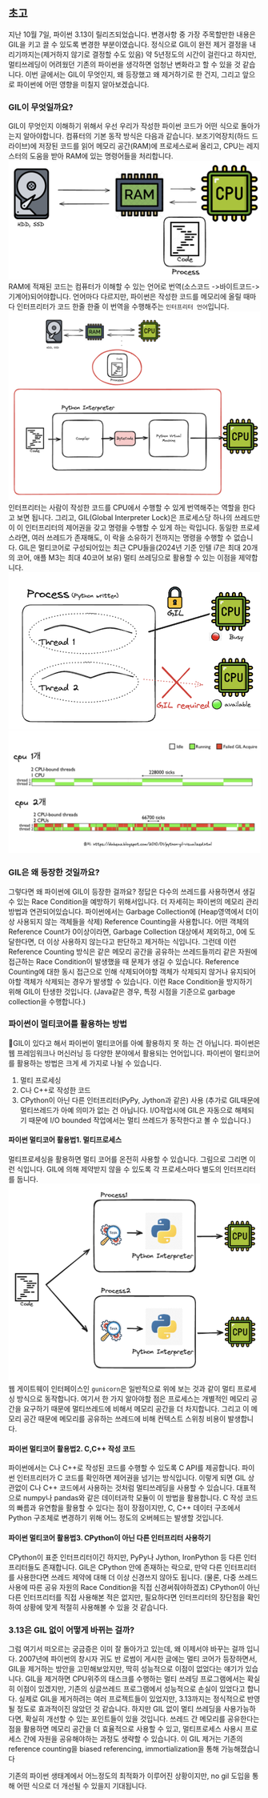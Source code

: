 ## 초고
지난 10월 7일, 파이썬 3.13이 릴리즈되었습니다. 변경사항 중 가장 주목할만한 내용은 GIL을 키고 끌 수 있도록 변경한 부분이였습니다. 정식으로 GIL이 완전 제거 결정을 내리기까지는(제거하지 않기로 결정할 수도 있음) 약 5년정도의 시간이 걸린다고 하지만, 멀티쓰레딩이 어려웠던 기존의 파이썬을 생각하면 엄청난 변화라고 할 수 있을 것 같습니다. 이번 글에서는 GIL이 무엇인지, 왜 등장했고 왜 제거하기로 한 건지, 그리고 앞으로 파이썬에 어떤 영향을 미칠지 알아보겠습니다.

### GIL이 무엇일까요?
GIL이 무엇인지 이해하기 위해서 우선 우리가 작성한 파이썬 코드가 어떤 식으로 돌아가는지 알아야합니다.
컴퓨터의 기본 동작 방식은 다음과 같습니다. 보조기억장치(하드 드라이브)에 저장된 코드를 읽어 메모리 공간(RAM)에 프로세스로써 올리고, CPU는 레지스터의 도움을 받아 RAM에 있는 명령어들을 처리합니다. 
![](nogil-컴퓨터동작방식.png)
RAM에 적재된 코드는 컴퓨터가 이해할 수 있는 언어로 번역(소스코드 ->바이트코드->기계어)되어야합니다. 언어마다 다르지만, 파이썬은 작성한 코드를 메모리에 올릴 때마다 인터프리터가 코드 한줄 한줄 이 번역을 수행해주는 `인터프리터 언어`입니다.
![](nogil-파이썬인터프리터.png)
인터프리터는 사람이 작성한 코드를 CPU에서 수행할 수 있게 번역해주는 역할을 한다고 보면 됩니다. 그리고, GIL(Global Interpreter Lock)은 프로세스당 하나의 쓰레드만이 이 인터프리터의 제어권을 갖고 명령을 수행할 수 있게 하는 락입니다. 동일한 프로세스라면, 여러 쓰레드가 존재해도, 이 락을 소유하기 전까지는 명령을 수행할 수 없습니다. 
GIL은 멀티코어로 구성되어있는 최근 CPU들을(2024년 기준 인텔 i7은 최대 20개의 코어, 애플 M3는 최대 40코어 보유) 멀티 쓰레딩으로 활용할 수 있는 이점을 제약합니다. 
![](nogil-쓰레드.png)
![](nogil-gil이해.png)
### GIL은 왜 등장한 것일까요?
그렇다면 왜 파이썬에 GIL이 등장한 걸까요? 정답은 다수의 쓰레드를 사용하면서 생길 수 있는 Race Condition을 예방하기 위해서입니다. 더 자세히는 파이썬의 메모리 관리 방법과 연관되어있습니다. 
파이썬에서는 Garbage Collection에 (Heap영역에서 더이상 사용되지 않는 객체들을 삭제) Reference Counting을 사용합니다. 어떤 객체의 Reference Count가 0이상이라면, Garbage Collection 대상에서 제외하고, 0에 도달한다면, 더 이상 사용하지 않는다고 판단하고 제거하는 식입니다. 그런데 이런 Reference Counting 방식은 같은 메모리 공간을 공유하는 쓰레드들끼리 같은 자원에 접근하는 Race Condition이 발생했을 때 문제가 생길 수 있습니다. Reference Counting에 대한 동시 접근으로 인해 삭제되어야할 객체가 삭제되지 않거나 유지되어야할 객체가 삭제되는 경우가 발생할 수 있습니다. 이런 Race Condition을 방지하기 위해 GIL이 탄생한 것입니다. (Java같은 경우, 특정 시점을 기준으로 garbage collection을 수행합니다.)

### 파이썬이 멀티코어를 활용하는 방법
GIL이 있다고 해서 파이썬이 멀티코어를 아예 활용하지 못 하는 건 아닙니다. 파이썬은 웹 프레임워크나 머신러닝 등 다양한 분야에서 활용되는 언어입니다. 파이썬이 멀티코어를 활용하는 방법은 크게 세 가지로 나뉠 수 있습니다.
1. 멀티 프로세싱
2. C나 C++로 작성한 코드
3. CPython이 아닌 다른 인터프리터(PyPy, Jython과 같은) 사용
(추가로 GIL때문에 멀티쓰레드가 아예 의미가 없는 건 아닙니다. I/O작업시에 GIL은 자동으로 해제되기 때문에 I/O bounded 작업에서는 멀티 쓰레드가 동작한다고 볼 수 있습니다.)

#### 파이썬 멀티코어 활용법1. 멀티프로세스
멀티프로세싱을 활용하면 멀티 코어를 온전히 사용할 수 있습니다. 그림으로 그리면 이런 식입니다. GIL에 의해 제약받지 않을 수 있도록 각 프로세스마다 별도의 인터프리터를 둡니다.
![](nogil-멀티프로세싱.png)
웹 게이트웨이 인터페이스인 `gunicorn`은 일반적으로 위에 보는 것과 같이 멀티 프로세싱 방식으로 동작합니다. 여기서 한 가지 알아야할 점은 프로세스는 개별적인 메모리 공간을 요구하기 때문에 멀티쓰레드에 비해서 메모리 공간을 더 차지합니다. 그리고 이 메모리 공간 때문에 메모리를 공유하는 쓰레드에 비해 컨텍스트 스위칭 비용이 발생합니다.

#### 파이썬 멀티코어 활용법2. C,C++ 작성 코드
파이썬에서는 C나 C++로 작성된 코드를 수행할 수 있도록 C API를 제공합니다. 파이썬 인터프리터가 C 코드를 확인하면 제어권을 넘기는 방식입니다. 이렇게 되면 GIL 상관없이 C나 C++ 코드에서 사용하는 것처럼 멀티쓰레딩을 사용할 수 있습니다. 대표적으로 numpy나 pandas와 같은 데이터과학 모듈이 이 방법을 활용합니다. C 작성 코드의 빠름과 유연함을 활용할 수 있다는 점이 장점이지만, C, C++ 데이터 구조에서 Python 구조체로 변경하기 위해 어느 정도의 오버헤드는 발생할 것입니다.

#### 파이썬 멀티코어 활용법3. CPython이 아닌 다른 인터프리터 사용하기
CPython이 표준 인터프리터이긴 하지만, PyPy나 Jython, IronPython 등 다른 인터프리터들도 존재합니다. GIL은 CPython 안에 존재하는 락으로, 만약 다른 인터프리터를 사용한다면 쓰레드 제약에 대해 더 이상 신경쓰지 않아도 됩니다. (물론, 다중 쓰레드 사용에 따른 공유 자원의 Race Condition을 직접 신경써줘야하겠죠) CPython이 아닌 다른 인터프리터를 직접 사용해본 적은 없지만, 필요하다면 인터프리터의 장단점을 확인하여 상황에 맞게 적절히 사용해볼 수 있을 것 같습니다.


### 3.13은 GIL 없이 어떻게 바뀌는 걸까?
그럼 여기서 떠오르는 궁금증은 이미 잘 돌아가고 있는데, 왜 이제서야 바꾸는 걸까 입니다. 
2007년에 파이썬의 창시자 귀도 반 로썸이 게시한 글에는 멀티 코어가 등장하면서, GIL을 제거하는 방안을 고민해보았지만, 딱히 성능적으로 이점이 없었다는 얘기가 있습니다. GIL을 제거하면 CPU위주의 태스크를 수행하는 멀티 쓰레딩 프로그램에서는 확실히 이점이 있겠지만, 기존의 싱글쓰레드 프로그램에서 성능적으로 손실이 있었다고 합니다. 실제로 GIL을 제거하려는 여러 프로젝트들이 있었지만, 3.13까지는 정식적으로 반영될 정도로 효과적이진 않았던 것 같습니다.
하지만 GIL 없이 멀티 쓰레딩을 사용가능하다면, 확실히 개선할 수 있는 포인트들이 있을 것입니다. 쓰레드 간 메모리를 공유한다는 점을 활용하면 메모리 공간을 더 효율적으로 사용할 수 있고, 멀티프로세스 사용시 프로세스 간에 자원을 공유해야하는 과정도 생략할 수 있습니다. 
이 GIL 제거는 기존의 reference counting을 biased referencing, immortialization을 통해 가능해졌습니다


기존의 파이썬 생태계에서 어느정도의 최적화가 이루어진 상황이지만, no gil 도입을 통해 어떤 식으로 더 개선될 수 있을지 기대됩니다.
